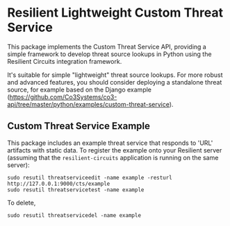 # Resilient Lightweight Custom Threat Service

This package implements the Custom Threat Service API, providing a
simple framework to develop threat source lookups in Python using the
Resilient Circuits integration framework.
  
It's suitable for simple "lightweight" threat source lookups.
For more robust and advanced features, you should consider deploying
a standalone threat source, for example based on the Django example
(https://github.com/Co3Systems/co3-api/tree/master/python/examples/custom-threat-service).


## Custom Threat Service Example

This package includes an example threat service that responds to 'URL' artifacts with
static data.  To register the example onto your Resilient server (assuming that the
`resilient-circuits` application is running on the same server):

```
sudo resutil threatserviceedit -name example -resturl http://127.0.0.1:9000/cts/example
sudo resutil threatservicetest -name example
```
To delete,
```
sudo resutil threatservicedel -name example
```
